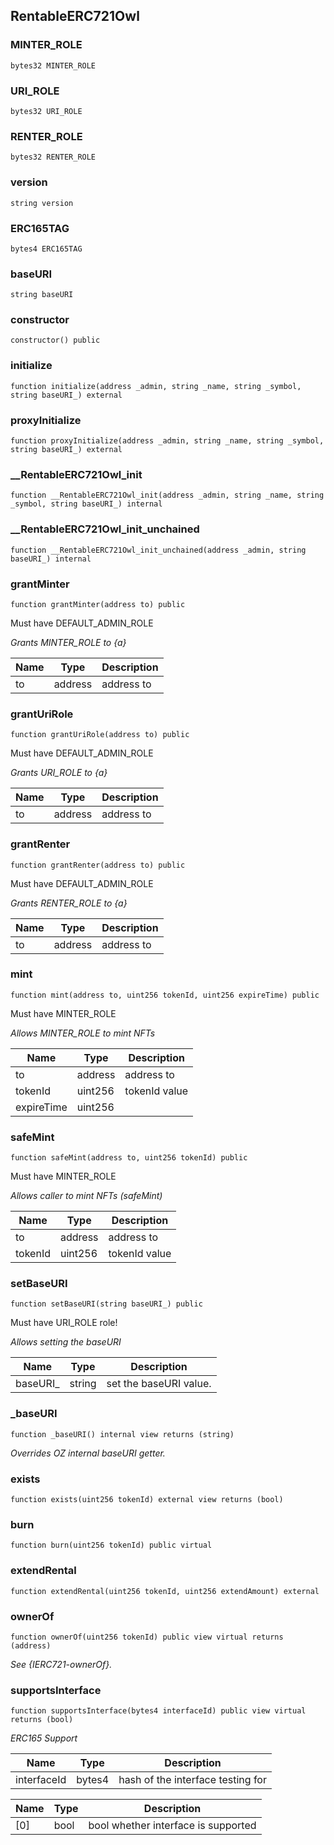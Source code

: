 

## RentableERC721Owl

### MINTER_ROLE

```solidity
bytes32 MINTER_ROLE
```

### URI_ROLE

```solidity
bytes32 URI_ROLE
```

### RENTER_ROLE

```solidity
bytes32 RENTER_ROLE
```

### version

```solidity
string version
```

### ERC165TAG

```solidity
bytes4 ERC165TAG
```

### baseURI

```solidity
string baseURI
```

### constructor

```solidity
constructor() public
```

### initialize

```solidity
function initialize(address _admin, string _name, string _symbol, string baseURI_) external
```

### proxyInitialize

```solidity
function proxyInitialize(address _admin, string _name, string _symbol, string baseURI_) external
```

### __RentableERC721Owl_init

```solidity
function __RentableERC721Owl_init(address _admin, string _name, string _symbol, string baseURI_) internal
```

### __RentableERC721Owl_init_unchained

```solidity
function __RentableERC721Owl_init_unchained(address _admin, string baseURI_) internal
```

### grantMinter

```solidity
function grantMinter(address to) public
```

Must have DEFAULT_ADMIN_ROLE

_Grants MINTER_ROLE to {a}_

| Name | Type | Description |
| ---- | ---- | ----------- |
| to | address | address to |

### grantUriRole

```solidity
function grantUriRole(address to) public
```

Must have DEFAULT_ADMIN_ROLE

_Grants URI_ROLE to {a}_

| Name | Type | Description |
| ---- | ---- | ----------- |
| to | address | address to |

### grantRenter

```solidity
function grantRenter(address to) public
```

Must have DEFAULT_ADMIN_ROLE

_Grants RENTER_ROLE to {a}_

| Name | Type | Description |
| ---- | ---- | ----------- |
| to | address | address to |

### mint

```solidity
function mint(address to, uint256 tokenId, uint256 expireTime) public
```

Must have MINTER_ROLE

_Allows MINTER_ROLE to mint NFTs_

| Name | Type | Description |
| ---- | ---- | ----------- |
| to | address | address to |
| tokenId | uint256 | tokenId value |
| expireTime | uint256 |  |

### safeMint

```solidity
function safeMint(address to, uint256 tokenId) public
```

Must have MINTER_ROLE

_Allows caller to mint NFTs (safeMint)_

| Name | Type | Description |
| ---- | ---- | ----------- |
| to | address | address to |
| tokenId | uint256 | tokenId value |

### setBaseURI

```solidity
function setBaseURI(string baseURI_) public
```

Must have URI_ROLE role!

_Allows setting the baseURI_

| Name | Type | Description |
| ---- | ---- | ----------- |
| baseURI_ | string | set the baseURI value. |

### _baseURI

```solidity
function _baseURI() internal view returns (string)
```

_Overrides OZ internal baseURI getter._

### exists

```solidity
function exists(uint256 tokenId) external view returns (bool)
```

### burn

```solidity
function burn(uint256 tokenId) public virtual
```

### extendRental

```solidity
function extendRental(uint256 tokenId, uint256 extendAmount) external
```

### ownerOf

```solidity
function ownerOf(uint256 tokenId) public view virtual returns (address)
```

_See {IERC721-ownerOf}._

### supportsInterface

```solidity
function supportsInterface(bytes4 interfaceId) public view virtual returns (bool)
```

_ERC165 Support_

| Name | Type | Description |
| ---- | ---- | ----------- |
| interfaceId | bytes4 | hash of the interface testing for |

| Name | Type | Description |
| ---- | ---- | ----------- |
| [0] | bool | bool whether interface is supported |

